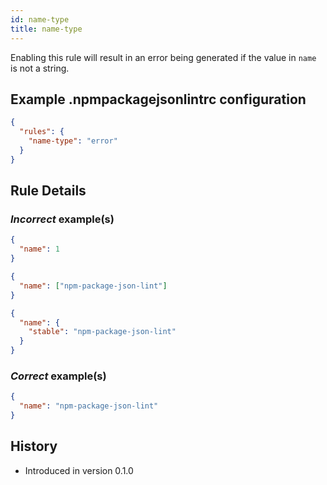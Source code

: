 ```yaml
---
id: name-type
title: name-type
---
```


Enabling this rule will result in an error being generated if the value in `name` is not a string.

## Example .npmpackagejsonlintrc configuration

```json
{
  "rules": {
    "name-type": "error"
  }
}
```

## Rule Details

### *Incorrect* example(s)

```json
{
  "name": 1
}
```

```json
{
  "name": ["npm-package-json-lint"]
}
```

```json
{
  "name": {
    "stable": "npm-package-json-lint"
  }
}
```

### *Correct* example(s)

```json
{
  "name": "npm-package-json-lint"
}
```

## History

* Introduced in version 0.1.0

